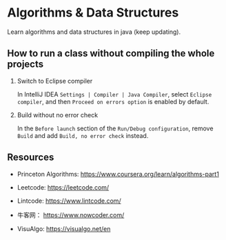# Algorithms & Data Structures

Learn algorithms and data structures in java (keep updating).

## How to run a class without compiling the whole projects

1. Switch to Eclipse compiler

    In IntelliJ IDEA `Settings | Compiler | Java Compiler`, select `Eclipse compiler`, and then `Proceed on errors option` is enabled by default.

2. Build without no error check

    In the `Before launch` section of the `Run/Debug configuration`, remove `Build` and add `Build, no error check` instead.

## Resources
* Princeton Algorithms: https://www.coursera.org/learn/algorithms-part1

* Leetcode: https://leetcode.com/

* Lintcode: https://www.lintcode.com/

* 牛客网： https://www.nowcoder.com/

* VisuAlgo: https://visualgo.net/en
